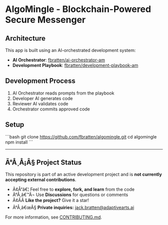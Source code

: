 ﻿# AlgoMingle - Blockchain-Powered Secure Messenger

## Architecture
This app is built using an AI-orchestrated development system:
- **AI Orchestrator**: [fbratten/ai-orchestrator-am](https://github.com/fbratten/ai-orchestrator-am)
- **Development Playbook**: [fbratten/development-playbook-am](https://github.com/fbratten/development-playbook-am)

## Development Process
1. AI Orchestrator reads prompts from the playbook
2. Developer AI generates code
3. Reviewer AI validates code
4. Orchestrator commits approved code

## Setup
\`\`\`bash
git clone https://github.com/fbratten/algomingle.git
cd algomingle
npm install
\`\`\`

---

## Ã°Å¸Å¡Â§ Project Status

This repository is part of an active development project and is **not currently accepting external contributions**.

- Ã¢Å“â€¦ Feel free to **explore, fork, and learn** from the code
- Ã°Å¸â€™Â¬ Use **Discussions** for questions or comments
- Ã¢Â­Â **Like the project?** Give it a star!
- Ã°Å¸â€œÂ§ **Private inquiries:** jack.bratten@adaptivearts.ai

For more information, see [CONTRIBUTING.md](CONTRIBUTING.md).

